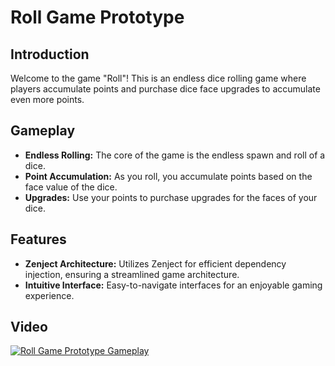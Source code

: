 # Roll Game Prototype

## Introduction
Welcome to the game "Roll"! This is an endless dice rolling game where players accumulate points and purchase dice face upgrades to accumulate even more points.


## Gameplay
- **Endless Rolling:** The core of the game is the endless spawn and roll of a dice.
- **Point Accumulation:** As you roll, you accumulate points based on the face value of the dice.
- **Upgrades:** Use your points to purchase upgrades for the faces of your dice.

## Features
- **Zenject Architecture:** Utilizes Zenject for efficient dependency injection, ensuring a streamlined game architecture.
- **Intuitive Interface:** Easy-to-navigate interfaces for an enjoyable gaming experience.


## Video
[![Roll Game Prototype Gameplay](http://img.youtube.com/vi/UqVaWMc2RCE/0.jpg)](https://youtu.be/UqVaWMc2RCE "Roll Game Prototype Gameplay")
